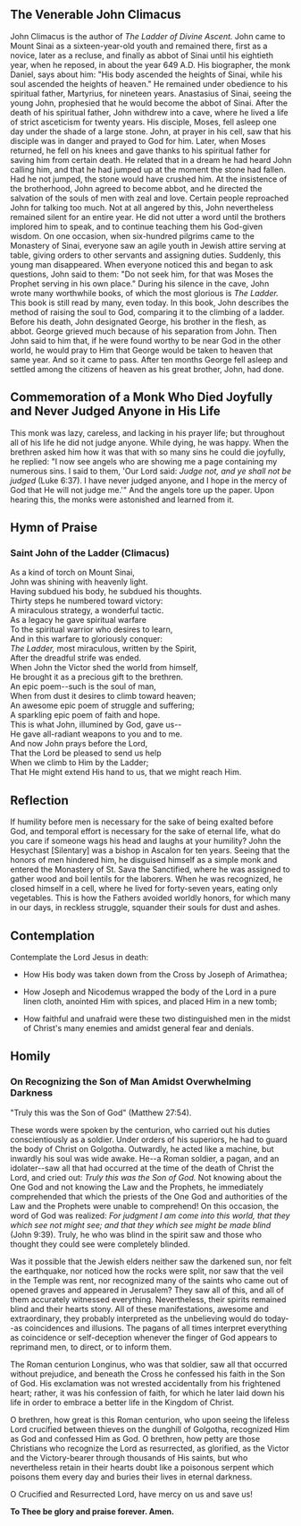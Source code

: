 ## The Venerable John Climacus

John Climacus is the author of *The Ladder of Divine Ascent.* John came to Mount Sinai as a sixteen-year-old youth and remained there, first as a novice, later as a recluse, and finally as abbot of Sinai until his eightieth year, when he reposed, in about the year 649 A.D. His biographer, the monk Daniel, says about him: "His body ascended the heights of Sinai, while his soul ascended the heights of heaven." He remained under obedience to his spiritual father, Martyrius, for nineteen years. Anastasius of Sinai, seeing the young John, prophesied that he would become the abbot of Sinai. After the death of his spiritual father, John withdrew into a cave, where he lived a life of strict asceticism for twenty years. His disciple, Moses, fell asleep one day under the shade of a large stone. John, at prayer in his cell, saw that his disciple was in danger and prayed to God for him. Later, when Moses returned, he fell on his knees and gave thanks to his spiritual father for saving him from certain death. He related that in a dream he had heard John calling him, and that he had jumped up at the moment the stone had fallen. Had he not jumped, the stone would have crushed him. At the insistence of the brotherhood, John agreed to become abbot, and he directed the salvation of the souls of men with zeal and love. Certain people reproached John for talking too much. Not at all angered by this, John nevertheless remained silent for an entire year. He did not utter a word until the brothers implored him to speak, and to continue teaching them his God-given wisdom. On one occasion, when six-hundred pilgrims came to the Monastery of Sinai, everyone saw an agile youth in Jewish attire serving at table, giving orders to other servants and assigning duties. Suddenly, this young man disappeared. When everyone noticed this and began to ask questions, John said to them: "Do not seek him, for that was Moses the Prophet serving in his own place." During his silence in the cave, John wrote many worthwhile books, of which the most glorious is *The Ladder.* This book is still read by many, even today. In this book, John describes the method of raising the soul to God, comparing it to the climbing of a ladder. Before his death, John designated George, his brother in the flesh, as abbot. George grieved much because of his separation from John. Then John said to him that, if he were found worthy to be near God in the other world, he would pray to Him that George would be taken to heaven that same year. And so it came to pass. After ten months George fell asleep and settled among the citizens of heaven as his great brother, John, had done.

## Commemoration of a Monk Who Died Joyfully and Never Judged Anyone in His Life

This monk was lazy, careless, and lacking in his prayer life; but throughout all of his life he did not judge anyone. While dying, he was happy. When the brethren asked him how it was that with so many sins he could die joyfully, he replied: "I now see angels who are showing me a page containing my numerous sins. I said to them, 'Our Lord said: *Judge not, and ye shall not be judged* (Luke 6:37). I have never judged anyone, and I hope in the mercy of God that He will not judge me.'" And the angels tore up the paper. Upon hearing this, the monks were astonished and learned from it.

## Hymn of Praise

### Saint John of the Ladder (Climacus)

As a kind of torch on Mount Sinai,  
John was shining with heavenly light.  
Having subdued his body, he subdued his thoughts.  
Thirty steps he numbered toward victory:  
A miraculous strategy, a wonderful tactic.  
As a legacy he gave spiritual warfare  
To the spiritual warrior who desires to learn,  
And in this warfare to gloriously conquer:  
*The Ladder,* most miraculous, written by the Spirit,  
After the dreadful strife was ended.  
When John the Victor shed the world from himself,  
He brought it as a precious gift to the brethren.  
An epic poem--such is the soul of man,  
When from dust it desires to climb toward heaven;  
An awesome epic poem of struggle and suffering;  
A sparkling epic poem of faith and hope.  
This is what John, illumined by God, gave us--  
He gave all-radiant weapons to you and to me.  
And now John prays before the Lord,  
That the Lord be pleased to send us help  
When we climb to Him by the Ladder;  
That He might extend His hand to us, that we might reach Him.

## Reflection

If humility before men is necessary for the sake of being exalted before God, and temporal effort is necessary for the sake of eternal life, what do you care if someone wags his head and laughs at your humility? John the Hesychast [Silentary] was a bishop in Ascalon for ten years. Seeing that the honors of men hindered him, he disguised himself as a simple monk and entered the Monastery of St. Sava the Sanctified, where he was assigned to gather wood and boil lentils for the laborers. When he was recognized, he closed himself in a cell, where he lived for forty-seven years, eating only vegetables. This is how the Fathers avoided worldly honors, for which many in our days, in reckless struggle, squander their souls for dust and ashes.

## Contemplation

Contemplate the Lord Jesus in death:

- How His body was taken down from the Cross by Joseph of Arimathea;

- How Joseph and Nicodemus wrapped the body of the Lord in a pure linen cloth, anointed Him with spices, and placed Him in a new tomb;

- How faithful and unafraid were these two distinguished men in the midst of Christ's many enemies and amidst general fear and denials.

## Homily

### On Recognizing the Son of Man Amidst Overwhelming Darkness

"Truly this was the Son of God" (Matthew 27:54).

These words were spoken by the centurion, who carried out his duties conscientiously as a soldier. Under orders of his superiors, he had to guard the body of Christ on Golgotha. Outwardly, he acted like a machine, but inwardly his soul was wide awake. He--a Roman soldier, a pagan, and an idolater--saw all that had occurred at the time of the death of Christ the Lord, and cried out: *Truly this was the Son of God.* Not knowing about the One God and not knowing the Law and the Prophets, he immediately comprehended that which the priests of the One God and authorities of the Law and the Prophets were unable to comprehend! On this occasion, the word of God was realized: *For judgment I am come into this world, that they which see not might see; and that they which see might be made blind* (John 9:39). Truly, he who was blind in the spirit saw and those who thought they could see were completely blinded.

Was it possible that the Jewish elders neither saw the darkened sun, nor felt the earthquake, nor noticed how the rocks were split, nor saw that the veil in the Temple was rent, nor recognized many of the saints who came out of opened graves and appeared in Jerusalem? They saw all of this, and all of them accurately witnessed everything. Nevertheless, their spirits remained blind and their hearts stony. All of these manifestations, awesome and extraordinary, they probably interpreted as the unbelieving would do today--as coincidences and illusions. The pagans of all times interpret everything as coincidence or self-deception whenever the finger of God appears to reprimand men, to direct, or to inform them.

The Roman centurion Longinus, who was that soldier, saw all that occurred without prejudice, and beneath the Cross he confessed his faith in the Son of God. His exclamation was not wrested accidentally from his frightened heart; rather, it was his confession of faith, for which he later laid down his life in order to embrace a better life in the Kingdom of Christ.

O brethren, how great is this Roman centurion, who upon seeing the lifeless Lord crucified between thieves on the dunghill of Golgotha, recognized Him as God and confessed Him as God. O brethren, how petty are those Christians who recognize the Lord as resurrected, as glorified, as the Victor and the Victory-bearer through thousands of His saints, but who nevertheless retain in their hearts doubt like a poisonous serpent which poisons them every day and buries their lives in eternal darkness.

O Crucified and Resurrected Lord, have mercy on us and save us!

**To Thee be glory and praise forever. Amen.**
